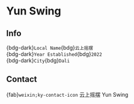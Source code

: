 # Yun Swing

## Info

{bdg-dark}`Local Name`{bdg}`云上摇摆`  
{bdg-dark}`Year Established`{bdg}`2022`  
{bdg-dark}`City`{bdg}`Dali`  

## Contact

{fab}`weixin;ky-contact-icon` 云上摇摆 Yun Swing  
